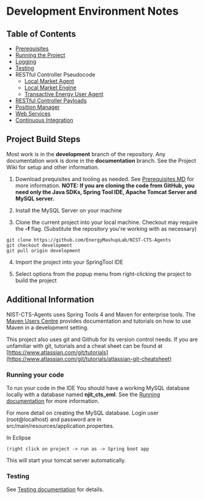 Development Environment Notes
======================================
Table of Contents
-----------------

<!--ts-->
   * [Prerequisites](prerequisites.md)
   * [Running the Project](running.md)
   * [Logging](logging.md)
   * [Testing](testing.md)
   * RESTful Controller Pseudocode
       - [Local Market Agent](lma_pseudocode.md)
       - [Local Market Engine](lme_pseudocode.md)
       - [Transactive Energy User Agent](teua_pseudocode.md)
   * [RESTful Controller Payloads](uri_structure.md)
   * [Position Manager](position_manager.md)
   * [Web Services](web_services.md)
   * [Continuous Integration](travis_CI.md)
<!--te-->

Project Build Steps
-------------------

Most work is in the **development** branch of the repository. Any documentation work is done in the **documentation** branch. 
See the Project Wiki for setup and other information.

1.  Download prequisites and tooling as needed. See [Prerequisites.MD](prerequisites.md) for more information. **NOTE: If you are cloning the
    code from GitHub, you need only the Java SDKs, Spring Tool IDE, Apache
    Tomcat Server and MySQL server.** 

2.  Install the MySQL Server on your machine

3.  Clone the current project into your local machine. Checkout may require the
    **-f** flag. (Substitute the repository you're working with as necessary)
```
git clone https://github.com/EnergyMashupLab/NIST-CTS-Agents  
git checkout development  
git pull origin development
```

4.  Import the project into your SpringTool IDE

5.  Select options from the popup menu from right-clicking the project to build
    the project

## Additional Information

NIST-CTS-Agents uses Spring Tools 4 and Maven for enterprise tools. The [Maven Users Centre](https://maven.apache.org/users/index.html) provides documentation and tutorials on how to use Maven in a development setting.

This project also uses git and Github for its version control needs. If you are unfamiliar with git, tutorials and a cheat sheet can be found at [https://www.atlassian.com/git/tutorials](https://www.atlassian.com/git/tutorials/atlassian-git-cheatsheet)

### Running your code
To run your code in the IDE You should have a working MySQL database locally
with a database named **njit_cts_eml**. See the [Running documentation](running.md) for more information.

For more detail on creating the MySQL database. Login user (root\@localhost)
and password are in src/main/resources/application.properties. 

In Eclipse
```
(right click on project -> run as -> Spring boot app
```
This will start your tomcat server automatically.

### Testing

See [Testing documentation](testing.md) for details.

